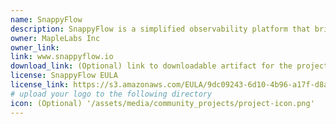 ```yaml
---
name: SnappyFlow
description: SnappyFlow is a simplified observability platform that brings together metrics, logs, distributed tracing, synthetics monitoring and alert management in an integrated workflow. SnappyFlow uses AWS OpenSearch for storing, aggregating and querying all datapoints collected by Snappyflow.
owner: MapleLabs Inc
owner_link: 
link: www.snappyflow.io
download_link: (Optional) link to downloadable artifact for the project
license: SnappyFlow EULA
license_link: https://s3.amazonaws.com/EULA/9dc09243-6d10-4b96-a17f-d8a4cdb90055_eula.pdf
# upload your logo to the following directory 
icon: (Optional) '/assets/media/community_projects/project-icon.png'
---
```

